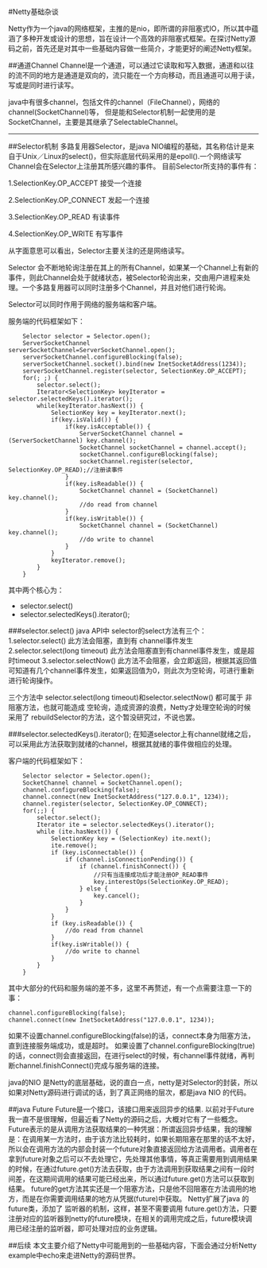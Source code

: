 #Netty基础杂谈

Netty作为一个java的网络框架，主推的是nio，即所谓的非阻塞式IO，所以其中蕴涵了多种开发或设计的思想，旨在设计一个高效的非阻塞式框架。在探讨Netty源码之前，首先还是对其中一些基础内容做一些简介，才能更好的阐述Netty框架。

##通道Channel
Channel是一个通道，可以通过它读取和写入数据，通道和以往的流不同的地方是通道是双向的，流只能在一个方向移动，而且通道可以用于读，写或是同时进行读写。

java中有很多channel，包括文件的channel（FileChannel），网络的channel(SocketChannel)等， 但是能和Selector机制一起使用的是SocketChannel，主要是其继承了SelectableChannel。

***

##Selector机制
多路复用器Selector，是java NIO编程的基础，其名称估计是来自于Unix／Linux的select()，但实际底层代码采用的是epoll().一个网络读写Channel会在Selector上注册其所感兴趣的事件。
目前Selector所支持的事件有：

1.SelectionKey.OP_ACCEPT  接受一个连接

2.SelectionKey.OP_CONNECT 发起一个连接

3.SelectionKey.OP_READ    有读事件

4.SelectionKey.OP_WRITE  有写事件

从字面意思可以看出，Selector主要关注的还是网络读写。

Selector 会不断地轮询注册在其上的所有Channel，如果某一个Channel上有新的事件，则此Channel会处于就绪状态，被Selector轮询出来，交由用户进程来处理。一个多路复用器可以同时注册多个Channel，并且对他们进行轮询。

Selector可以同时作用于网络的服务端和客户端。

服务端的代码框架如下：

        Selector selector = Selector.open();
        ServerSocketChannel serverSocketChannel=ServerSocketChannel.open();
        serverSocketChannel.configureBlocking(false);
        serverSocketChannel.socket().bind(new InetSocketAddress(1234));
        serverSocketChannel.register(selector, SelectionKey.OP_ACCEPT);
        for(; ;) {
            selector.select();
            Iterator<SelectionKey> keyIterator = selector.selectedKeys().iterator();
            while(keyIterator.hasNext()) {
                SelectionKey key = keyIterator.next();
                if(key.isValid()) {
                    if(key.isAcceptable()) {
                        ServerSocketChannel channel = (ServerSocketChannel) key.channel();
                        SocketChannel socketChannel = channel.accept();
                        socketChannel.configureBlocking(false);
                        socketChannel.register(selector, SelectionKey.OP_READ);//注册读事件
                    }
                    if(key.isReadable()) {
                        SocketChannel channel = (SocketChannel) key.channel();
                        //do read from channel
                    }
                    if(key.isWritable()) {
                        SocketChannel channel = (SocketChannel) key.channel();
                        //do write to channel
                    }
                }
                keyIterator.remove();
            }
        }

其中两个核心为：
* selector.select()
* selector.selectedKeys().iterator();

###selector.select()
java API中 selector的select方法有三个：
1.selector.select() 此方法会阻塞，直到有 channel事件发生
2.selector.select(long timeout) 此方法会阻塞直到有channel事件发生，或是超时timeout
3.selector.selectNow() 此方法不会阻塞，会立即返回，根据其返回值可知道有几个channel事件发生，如果返回值为0，则此次为空轮询，可进行重新进行轮询操作。

三个方法中 selector.select(long timeout)和selector.selectNow() 都可属于 非阻塞方法，也就可能造成 空轮询，造成资源的浪费，Netty才处理空轮询的时候 采用了 rebuildSelector的方法，这个暂没研究过，不说也罢。

###selector.selectedKeys().iterator();
在知道selector上有channel就绪之后，可以采用此方法获取到就绪的channel，根据其就绪的事件做相应的处理。


客户端的代码框架如下：

        Selector selector = Selector.open();
        SocketChannel channel = SocketChannel.open();
        channel.configureBlocking(false);
        channel.connect(new InetSocketAddress("127.0.0.1", 1234));
        channel.register(selector, SelectionKey.OP_CONNECT);
        for(;;) {
            selector.select();
            Iterator ite = selector.selectedKeys().iterator();
            while (ite.hasNext()) {
                SelectionKey key = (SelectionKey) ite.next();
                ite.remove();
                if (key.isConnectable()) {
                    if (channel.isConnectionPending()) {
                        if (channel.finishConnect()) {
                            //只有当连接成功后才能注册OP_READ事件
                            key.interestOps(SelectionKey.OP_READ);
                        } else {
                            key.cancel();
                        }
                    }
                }
                if (key.isReadable()) {
                    //do read from channel
                }
                if(key.isWritable()) {
                    //do write to channel
                }
            }
        }

其中大部分的代码和服务端的差不多，这里不再赘述，有一个点需要注意一下的事：

    channel.configureBlocking(false);
    channel.connect(new InetSocketAddress("127.0.0.1", 1234));

如果不设置channel.configureBlocking(false)的话，connect本身为阻塞方法， 直到连接服务端成功，或是超时。
如果设置了channel.configureBlocking(true)的话，connect则会直接返回，在进行select的时候，有channel事件就绪，再判断channel.finishConnect()完成与服务端的连接。


java的NIO 是Netty的底层基础，说的直白一点，netty是对Selector的封装，所以如果对Netty源码进行调试的话，到了真正网络的层次，都是java NIO 的代码。


##java Future
Future是一个接口，该接口用来返回异步的结果.
以前对于Future我一直不是很理解，但最近看了Netty的源码之后，大概对它有了一些概念。
Future表示的是从调用方法获取结果的一种凭据：所谓返回异步结果，我的理解是：在调用某一方法时，由于该方法比较耗时，如果长期阻塞在那里的话不太好，所以会在调用方法的内部会封装一个future对象直接返回给方法调用者。调用者在拿到future对象之后可以不去处理它，先处理其他事情，等真正需要用到调用结果的时候，在通过future.get()方法去获取，由于方法调用到获取结果之间有一段时间差，在这期间调用的结果可能已经出来，所以通过future.get()方法可以获取到结果。
future的get方法其实还是一个阻塞方法，只是他不回阻塞在方法调用的地方，而是在你需要调用结果的地方从凭据(future)中获取。
Netty扩展了java 的future类，添加了 监听器的机制，这样，甚至不需要调用 future.get()方法，只要注册对应的监听器到netty的future模块，在相关的调用完成之后，future模块调用已经注册的监听器，即可处理对应的业务逻辑。

##后续
本文主要介绍了Netty中可能用到的一些基础内容，下面会通过分析Netty example中echo来走进Netty的源码世界。














